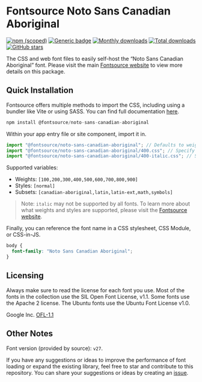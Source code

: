 # Fontsource Noto Sans Canadian Aboriginal

[![npm (scoped)](https://img.shields.io/npm/v/@fontsource/noto-sans-canadian-aboriginal?color=brightgreen)](https://www.npmjs.com/package/@fontsource/noto-sans-canadian-aboriginal) [![Generic badge](https://img.shields.io/badge/fontsource-passing-brightgreen)](https://github.com/fontsource/fontsource) [![Monthly downloads](https://badgen.net/npm/dm/@fontsource/noto-sans-canadian-aboriginal)](https://github.com/fontsource/fontsource) [![Total downloads](https://badgen.net/npm/dt/@fontsource/noto-sans-canadian-aboriginal)](https://github.com/fontsource/fontsource) [![GitHub stars](https://img.shields.io/github/stars/fontsource/fontsource.svg?style=social&label=Star)](https://github.com/fontsource/fontsource/stargazers)

The CSS and web font files to easily self-host the “Noto Sans Canadian Aboriginal” font. Please visit the main [Fontsource website](https://fontsource.org/fonts/noto-sans-canadian-aboriginal) to view more details on this package.

## Quick Installation

Fontsource offers multiple methods to import the CSS, including using a bundler like Vite or using SASS. You can find full documentation [here](https://fontsource.org/docs/getting-started/introduction).

```javascript
npm install @fontsource/noto-sans-canadian-aboriginal
```

Within your app entry file or site component, import it in.

```javascript
import "@fontsource/noto-sans-canadian-aboriginal"; // Defaults to weight 400
import "@fontsource/noto-sans-canadian-aboriginal/400.css"; // Specify weight
import "@fontsource/noto-sans-canadian-aboriginal/400-italic.css"; // Specify weight and style
```

Supported variables:
- Weights: `[100,200,300,400,500,600,700,800,900]`
- Styles: `[normal]`
- Subsets: `[canadian-aboriginal,latin,latin-ext,math,symbols]`

> Note: `italic` may not be supported by all fonts. To learn more about what weights and styles are supported, please visit the [Fontsource website](https://fontsource.org/fonts/noto-sans-canadian-aboriginal).

Finally, you can reference the font name in a CSS stylesheet, CSS Module, or CSS-in-JS.

```css
body {
  font-family: "Noto Sans Canadian Aboriginal";
}
```

## Licensing
Always make sure to read the license for each font you use. Most of the fonts in the collection use the SIL Open Font License, v1.1. Some fonts use the Apache 2 license. The Ubuntu fonts use the Ubuntu Font License v1.0.

Google Inc.
[OFL-1.1](http://scripts.sil.org/OFL)

## Other Notes
Font version (provided by source): `v27`.

If you have any suggestions or ideas to improve the performance of font loading or expand the existing library, feel free to star and contribute to this repository. You can share your suggestions or ideas by creating an [issue](https://github.com/fontsource/fontsource/issues).